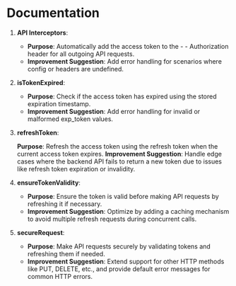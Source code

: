 # Documentation
1. **API Interceptors**:

    - ****Purpose****: Automatically add the access token to the - - Authorization header for all outgoing API requests.
    - ****Improvement Suggestion****: Add error handling for scenarios where config or headers are undefined.

2. **isTokenExpired**:

    - ****Purpose****: Check if the access token has expired using the stored expiration timestamp.
    - ****Improvement Suggestion****: Add error handling for invalid or malformed exp_token values.

3. **refreshToken**:

    **Purpose**: Refresh the access token using the refresh token when the current access token expires.
    **Improvement Suggestion**: Handle edge cases where the backend API fails to return a new token due to issues like refresh token expiration or invalidity.
4. **ensureTokenValidity**:

    - **Purpose**: Ensure the token is valid before making API requests by refreshing it if necessary.
    - **Improvement Suggestion**: Optimize by adding a caching mechanism to avoid multiple refresh requests during concurrent calls.

5. **secureRequest**:

    - **Purpose**: Make API requests securely by validating tokens and refreshing them if needed.
    - **Improvement Suggestion**: Extend support for other HTTP methods like PUT, DELETE, etc., and provide default error messages for common HTTP errors.
